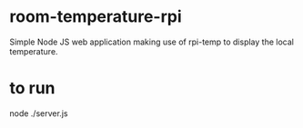 # room-temperature-rpi
Simple Node JS web application making use of rpi-temp to display the local temperature.

# to run
node ./server.js
